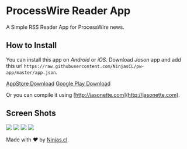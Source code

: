 # ProcessWire Reader App
A Simple RSS Reader App for ProcessWire news.

## How to Install
You can install this app on *Android* or *iOS*. Download *Jason* app and 
add this url `https://raw.githubusercontent.com/NinjasCL/pw-app/master/app.json`.

[AppStore Download](https://itunes.apple.com/us/app/jason./id1095557868?mt=8)
[Google Play Download](https://play.google.com/store/apps/details?id=com.jasonette.jason)

Or you can compile it using [http://jasonette.com](http://jasonette.com).


## Screen Shots
![](img/1.jpg)
![](img/2.jpg)
![](img/3.jpg)
![](img/4.jpg)

Made with <i class="fa fa-heart">&#9829;</i> by <a href="http://ninjas.cl" target="_blank">Ninjas.cl</a>.
